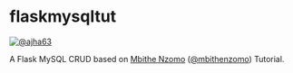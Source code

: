 # flaskmysqltut

[![@ajha63](https://upload.wikimedia.org/wikipedia/commons/6/61/DevelopByAjha63.png)](https://github.com/ajha63/flaskmysqltut)

A Flask MySQL CRUD based on [Mbithe Nzomo] ([@mbithenzomo]) Tutorial.

[Mbithe Nzomo]: <https://scotch.io/tutorials/build-a-crud-web-app-with-python-and-flask-part-one>
[@mbithenzomo]: <https://twitter.com/mbithenzomo>
